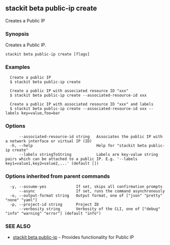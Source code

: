 ## stackit beta public-ip create

Creates a Public IP

### Synopsis

Creates a Public IP.

```
stackit beta public-ip create [flags]
```

### Examples

```
  Create a public IP
  $ stackit beta public-ip create

  Create a public IP with associated resource ID "xxx"
  $ stackit beta public-ip create --associated-resource-id xxx

  Create a public IP with associated resource ID "xxx" and labels
  $ stackit beta public-ip create --associated-resource-id xxx --labels key=value,foo=bar
```

### Options

```
      --associated-resource-id string   Associates the public IP with a network interface or virtual IP (ID)
  -h, --help                            Help for "stackit beta public-ip create"
      --labels stringToString           Labels are key-value string pairs which can be attached to a public IP. E.g. '--labels key1=value1,key2=value2,...' (default [])
```

### Options inherited from parent commands

```
  -y, --assume-yes             If set, skips all confirmation prompts
      --async                  If set, runs the command asynchronously
  -o, --output-format string   Output format, one of ["json" "pretty" "none" "yaml"]
  -p, --project-id string      Project ID
      --verbosity string       Verbosity of the CLI, one of ["debug" "info" "warning" "error"] (default "info")
```

### SEE ALSO

* [stackit beta public-ip](./stackit_beta_public-ip.md)	 - Provides functionality for Public IP

